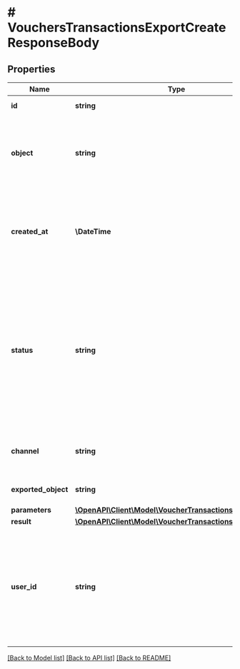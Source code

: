 # # VouchersTransactionsExportCreateResponseBody

## Properties

Name | Type | Description | Notes
------------ | ------------- | ------------- | -------------
**id** | **string** | Unique export ID. | [optional]
**object** | **string** | The type of object being represented. This object stores information about the &#x60;export&#x60;. | [optional] [default to 'export']
**created_at** | **\DateTime** | Timestamp representing the date and time when the export was scheduled in ISO 8601 format. | [optional]
**status** | **string** | Status of the export. Informs you whether the export has already been completed, i.e. indicates whether the file containing the exported data has been generated. | [optional] [default to 'SCHEDULED']
**channel** | **string** | The channel through which the export was triggered. | [optional] [default to 'API']
**exported_object** | **string** | The type of exported object. | [optional] [default to 'voucher_transactions']
**parameters** | [**\OpenAPI\Client\Model\VoucherTransactionsFilters**](VoucherTransactionsFilters.md) |  |
**result** | [**\OpenAPI\Client\Model\VoucherTransactionsExportResult**](VoucherTransactionsExportResult.md) |  | [optional]
**user_id** | **string** | Identifies the specific user who initiated the export through the Voucherify Dashboard; returned when the &#x60;channel&#x60; value is &#x60;WEBSITE&#x60;. | [optional]

[[Back to Model list]](../../README.md#models) [[Back to API list]](../../README.md#endpoints) [[Back to README]](../../README.md)
